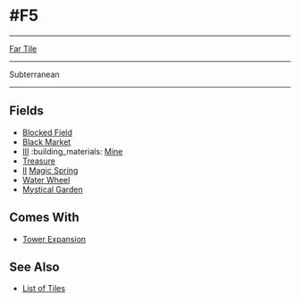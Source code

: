 # #F5

___
[Far Tile](../keywords/far_tile.md)
___
Subterranean
___


## Fields

- [Blocked Field](../keywords/blocked_field.md)
- [Black Market](../fields/black_market.md)
- [Ⅲ](../difficulties.md) :building_materials: [Mine](../fields/mine.md)
- [Treasure](../fields/treasure.md)
- [Ⅱ](../difficulties.md) [Magic Spring](../fields/magic_spring.md)
- [Water Wheel](../fields/water_wheel.md)
- [Mystical Garden](../fields/mystical_garden.md)


## Comes With

- [Tower Expansion](../content/tower_expansion.md)


## See Also

- [List of Tiles](index.md)
